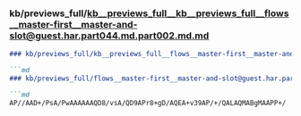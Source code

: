 ### kb/previews_full/kb__previews_full__kb__previews_full__flows__master-first__master-and-slot@guest.har.part044.md.part002.md.md

```md
### kb/previews_full/kb__previews_full__flows__master-first__master-and-slot@guest.har.part044.md.part002.md

```md
### kb/previews_full/flows__master-first__master-and-slot@guest.har.part044.md (part 002)

```md
AP//AAD+/PsA/PwAAAAAAQD8/vsA/QD9APr8+gD/AQEA+v39AP/+/QALAQMABgMAAPP+/
```

```

```

```

